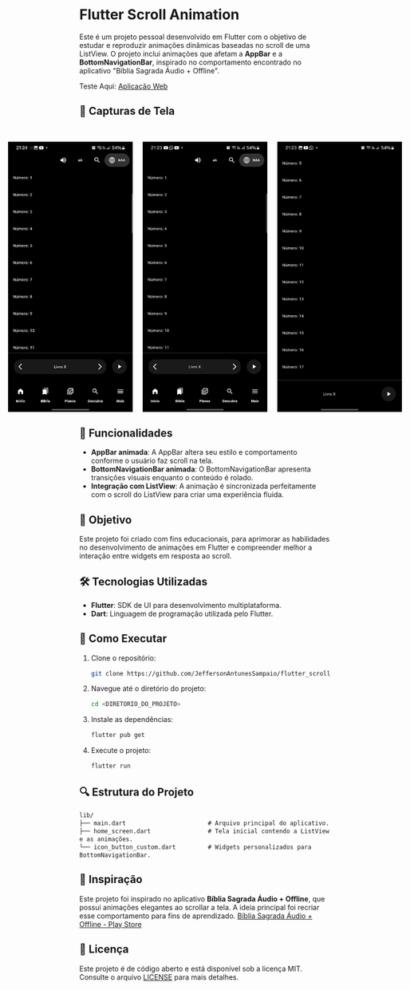 # Flutter Scroll Animation

Este é um projeto pessoal desenvolvido em Flutter com o objetivo de estudar e reproduzir animações dinâmicas baseadas no scroll de uma ListView. O projeto inclui animações que afetam a **AppBar** e a **BottomNavigationBar**, inspirado no comportamento encontrado no aplicativo "Bíblia Sagrada Áudio + Offline".

Teste Aqui: [Aplicação Web](https://jeffersonantunessampaio.github.io/)

## 📸 Capturas de Tela
<br>

<p align="center" style="display: flex; justify-content: center; gap: 20px;">
  <img src="assets/scroll_app_video.gif" alt="Animação do Scroll" width="250">
  <img src="assets/scroll_app_home.jpg" alt="Home Screen" width="250">
  <img src="assets/scroll_app_home_2.jpg" alt="Home Screen 2" width="250">
</p>

## 📱 Funcionalidades

- **AppBar animada**: A AppBar altera seu estilo e comportamento conforme o usuário faz scroll na tela.
- **BottomNavigationBar animada**: O BottomNavigationBar apresenta transições visuais enquanto o conteúdo é rolado.
- **Integração com ListView**: A animação é sincronizada perfeitamente com o scroll do ListView para criar uma experiência fluida.

## 🎯 Objetivo

Este projeto foi criado com fins educacionais, para aprimorar as habilidades no desenvolvimento de animações em Flutter e compreender melhor a interação entre widgets em resposta ao scroll.

## 🛠️ Tecnologias Utilizadas

- **Flutter**: SDK de UI para desenvolvimento multiplataforma.
- **Dart**: Linguagem de programação utilizada pelo Flutter.

## 🔧 Como Executar

1. Clone o repositório:
   ```bash
   git clone https://github.com/JeffersonAntunesSampaio/flutter_scroll_animated.git
   ```
2. Navegue até o diretório do projeto:
   ```bash
   cd <DIRETORIO_DO_PROJETO>
   ```
3. Instale as dependências:
   ```bash
   flutter pub get
   ```
4. Execute o projeto:
   ```bash
   flutter run
   ```

## 🔍 Estrutura do Projeto

```
lib/
├── main.dart                       # Arquivo principal do aplicativo.
├── home_screen.dart                # Tela inicial contendo a ListView e as animações.
└── icon_button_custom.dart         # Widgets personalizados para BottomNavigationBar.
```

## 🌟 Inspiração

Este projeto foi inspirado no aplicativo **Bíblia Sagrada Áudio + Offline**, que possui animações elegantes ao scrollar a tela. A ideia principal foi recriar esse comportamento para fins de aprendizado.
[Bíblia Sagrada Áudio + Offline - Play Store](https://play.google.com/store/apps/details?id=com.sirma.mobile.bible.android&hl=pt_BR)

## 📝 Licença

Este projeto é de código aberto e está disponível sob a licença MIT. Consulte o arquivo [LICENSE](LICENSE) para mais detalhes.